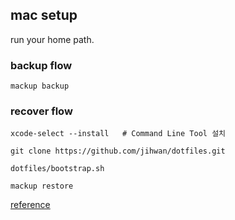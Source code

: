 
## mac setup

run your home path.

### backup flow

```
mackup backup
```


### recover flow

```
xcode-select --install   # Command Line Tool 설치

git clone https://github.com/jihwan/dotfiles.git

dotfiles/bootstrap.sh

mackup restore
```

[reference](https://github.com/appkr/dotfiles)